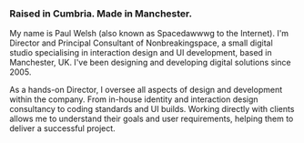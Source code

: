 ### Raised in Cumbria. Made in Manchester.

My name is Paul Welsh (also known as Spacedawwwg to the Internet). I'm Director and Principal Consultant of Nonbreakingspace, a small digital studio specialising in interaction design and UI development, based in Manchester, UK. I've been designing and developing digital solutions since 2005.

As a hands-on Director, I oversee all aspects of design and development within the company. From in-house identity and interaction design consultancy to coding standards and UI builds. Working directly with clients allows me to understand their goals and user requirements, helping them to deliver a successful project.
